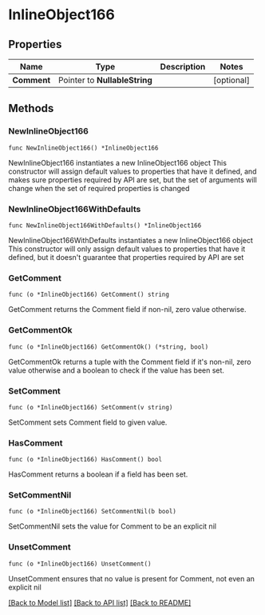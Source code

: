 # InlineObject166

## Properties

Name | Type | Description | Notes
------------ | ------------- | ------------- | -------------
**Comment** | Pointer to **NullableString** |  | [optional] 

## Methods

### NewInlineObject166

`func NewInlineObject166() *InlineObject166`

NewInlineObject166 instantiates a new InlineObject166 object
This constructor will assign default values to properties that have it defined,
and makes sure properties required by API are set, but the set of arguments
will change when the set of required properties is changed

### NewInlineObject166WithDefaults

`func NewInlineObject166WithDefaults() *InlineObject166`

NewInlineObject166WithDefaults instantiates a new InlineObject166 object
This constructor will only assign default values to properties that have it defined,
but it doesn't guarantee that properties required by API are set

### GetComment

`func (o *InlineObject166) GetComment() string`

GetComment returns the Comment field if non-nil, zero value otherwise.

### GetCommentOk

`func (o *InlineObject166) GetCommentOk() (*string, bool)`

GetCommentOk returns a tuple with the Comment field if it's non-nil, zero value otherwise
and a boolean to check if the value has been set.

### SetComment

`func (o *InlineObject166) SetComment(v string)`

SetComment sets Comment field to given value.

### HasComment

`func (o *InlineObject166) HasComment() bool`

HasComment returns a boolean if a field has been set.

### SetCommentNil

`func (o *InlineObject166) SetCommentNil(b bool)`

 SetCommentNil sets the value for Comment to be an explicit nil

### UnsetComment
`func (o *InlineObject166) UnsetComment()`

UnsetComment ensures that no value is present for Comment, not even an explicit nil

[[Back to Model list]](../README.md#documentation-for-models) [[Back to API list]](../README.md#documentation-for-api-endpoints) [[Back to README]](../README.md)


